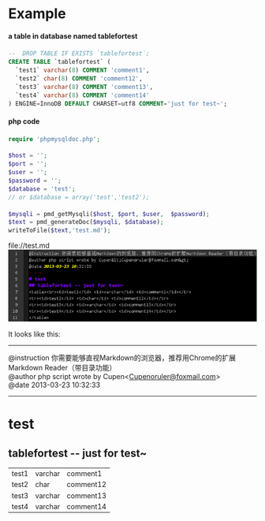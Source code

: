 # Example  
#### a table in database named tablefortest  
```sql  
--  DROP TABLE IF EXISTS `tablefortest`;
CREATE TABLE `tablefortest` (
  `test1` varchar(8) COMMENT 'comment1',
  `test2` char(8) COMMENT 'comment12',
  `test3` varchar(8) COMMENT 'comment13',
  `test4` varchar(8) COMMENT 'comment14'
) ENGINE=InnoDB DEFAULT CHARSET=utf8 COMMENT='just for test~';
```  

#### php code  

```php  
require 'phpmysqldoc.php';

$host = '';
$port = '';
$user = '';
$password = '';
$database = 'test';
// or $database = array('test','test2');

$mysqli = pmd_getMysqli($host, $port, $user,  $password);
$text = pmd_generateDoc($mysqli, $database);
writeToFile($text,'test.md');
```  
	
file://test.md   
![内容截图](screenshot.png)


It looks like this:  
- - -
@instruction 你需要能够直视Markdown的浏览器，推荐用Chrome的扩展Markdown Reader（带目录功能）  
@author php script wrote by Cupen&lt;Cupenoruler@foxmail.com&gt;  
@date 2013-03-23 10:32:33  
- - -  
# test  
## tablefortest -- just for test~  
<table><tr><td>test1</td> <td>varchar</td> <td>comment1</td></tr>  
<tr><td>test2</td> <td>char</td> <td>comment12</td></tr>  
<tr><td>test3</td> <td>varchar</td> <td>comment13</td></tr>  
<tr><td>test4</td> <td>varchar</td> <td>comment14</td></tr>  
</table>   

